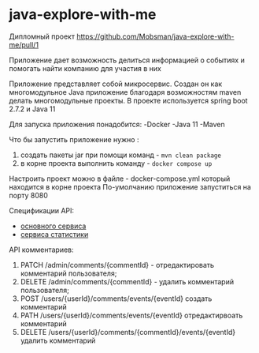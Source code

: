 # java-explore-with-me
Дипломный проект
https://github.com/Mobsman/java-explore-with-me/pull/1

Приложение дает возможность делиться информацией о событиях и помогать найти компанию для участия в них

Приложение представляет собой микросервис. Создан он как многомодульное Java приложение 
благодаря возможностям maven делать многомодульные проекты. В проекте используется spring boot 2.7.2 и Java 11

Для запуска приложения понадобится: 
-Docker
-Java 11 
-Maven

Что бы запустить приложение нужно :
 1) создать пакеты jar при помощи команд - `mvn clean package` 
 2) в корне проекта выполнить команду - `docker compose up`

Настроить проект можно  в файле - docker-compose.yml 
который находится в корне проекта
По-умолчанию приложение запуститься на порту 8080

Спецификации API:
- [основного сервиса](ewm-main-service-spec.json)
- [сервиса статистики](ewm-stats-service-spec.json)

API комментариев:
1. PATCH /admin/comments/{commentId} - отредактировать комментарий пользователя;
2. DELETE /admin/comments/{commentId} - удалить комментарий пользователя;
3. POST /users/{userId}/comments/events/{eventId} создать комментарий 
4. PATH /users/{userId}/comments/events/{eventId} отредактирвоать комментарий
5. DELETE /users/{userId}/comments/{commentId}/events/{eventId} удалить комментарий

